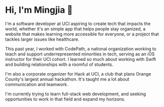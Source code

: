 # Hi, I'm Mingjia 👋

I'm a software developer at UCI aspiring to create tech that impacts the world, whether it's an simple app that helps people stay organized, a website that makes learning more accessible for everyone, or a project that tackles larger issues like healthcare.

This past year, I worked with CodePath, a national organization working to teach and support underrepresented minorities in tech, serving as an iOS instructor for their UCI cohort. I learned so much about working with Swift and building relationships with a roomful of students.

I'm also a corporate organizer for Hack at UCI, a club that plans Orange County's largest annual hackathon. It's taught me a lot about communication and teamwork.

I'm currently trying to learn full-stack web development, and seeking opportunities to work in that field and expand my horizons.


<!-- spanish reading guitar chess music (taylor swift & classical) rubik's cubes writing journalism -->
<!--
**mingjia-wang/mingjia-wang** is a ✨ _special_ ✨ repository because its `README.md` (this file) appears on your GitHub profile.

Here are some ideas to get you started:

- 🔭 I’m currently working on ...
- 🌱 I’m currently learning ...
- 👯 I’m looking to collaborate on ...
- 🤔 I’m looking for help with ...
- 💬 Ask me about ...
- 📫 How to reach me: ...
- 😄 Pronouns: ...
- ⚡ Fun fact: ...
-->
